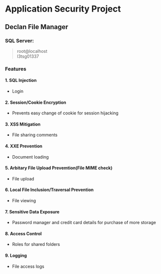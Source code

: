 # __Application Security Project__
## Declan File Manager
### SQL Server:
> root@localhost\
> l3tsg01337

### Features
#### 1. SQL Injection
- Login

#### 2. Session/Cookie Encryption
- Prevents easy change of cookie for session hijacking

#### 3. XSS Mitigation
- File sharing comments

#### 4. XXE Prevention
- Document loading

#### 5. Arbitary File Upload Prevemtion(File MIME check)
- File upload

#### 6. Local File Inclusion/Traversal Prevention
- File viewing

#### 7. Sensitive Data Exposure
- Password manager and credit card details for purchase of more storage

#### 8. Access Control
- Roles for shared folders

#### 9. Logging
- File access logs

